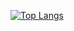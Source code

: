 [![Top Langs](https://github-readme-stats.vercel.app/api/top-langs/?username=abgit45&layout=pie&theme=dark)](https://github.com/anuraghazra/github-readme-stats)
